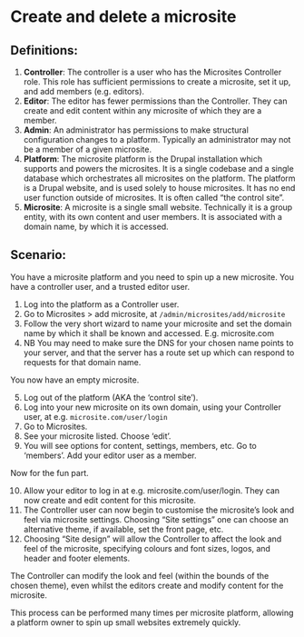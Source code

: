# Create and delete a microsite


## Definitions:

1. **Controller**: The controller is a user who has the Microsites Controller role. This role has sufficient permissions to create a microsite, set it up, and add members (e.g. editors).
1. **Editor**: The editor has fewer permissions than the Controller. They can create and edit content within any microsite of which they are a member.
1. **Admin**: An administrator has permissions to make structural configuration changes to a platform. Typically an administrator may not be a member of a given microsite.
1. **Platform**: The microsite platform is the Drupal installation which supports and powers the microsites. It is a single codebase and a single database which orchestrates all microsites on the platform. The platform is a Drupal website, and is used solely to house microsites. It has no end user function outside of microsites. It is often called “the control site”.
1. **Microsite**: A microsite is a single small website. Technically it is a group entity, with its own content and user members. It is associated with a domain name, by which it is accessed.


## Scenario:

You have a microsite platform and you need to spin up a new microsite. You have a controller user, and a trusted editor user.

1. Log into the platform as a Controller user.
2. Go to Microsites > add microsite, at `/admin/microsites/add/microsite`
3. Follow the very short wizard to name your microsite and set the domain name by which it shall be known and accessed. E.g. microsite.com
4. NB You may need to make sure the DNS for your chosen name points to your server, and that the server has a route set up which can respond to requests for that domain name.

You now have an empty microsite.

5. Log out of the platform (AKA the ‘control site’).
6. Log into your new microsite on its own domain, using your Controller user, at e.g. `microsite.com/user/login`
7. Go to Microsites.
8. See your microsite listed. Choose ‘edit’.
9. You will see options for content, settings, members, etc. Go to ‘members’. Add your editor user as a member.

Now for the fun part.

10. Allow your editor to log in at e.g. microsite.com/user/login. They can now create and edit content for this microsite.
11. The Controller user can now begin to customise the microsite’s look and feel via microsite settings. Choosing “Site settings” one can choose an alternative theme, if available, set the front page, etc.
12. Choosing “Site design” will allow the Controller to affect the look and feel of the microsite, specifying colours and font sizes, logos, and header and footer elements.

The Controller can modify the look and feel (within the bounds of the chosen theme), even whilst the editors create and modify content for the microsite.

This process can be performed many times per microsite platform, allowing a platform owner to spin up small websites extremely quickly.



